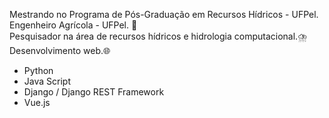 Mestrando no Programa de Pós-Graduação em Recursos Hídricos - UFPel.<br>
Engenheiro Agrícola - UFPel. 🌿<br>
Pesquisador na área de recursos hídricos e hidrologia computacional.⛈️<br>
Desenvolvimento web.🌐<br>
- Python <br>
- Java Script <br>
- Django / Django REST Framework <br>
- Vue.js <br>
